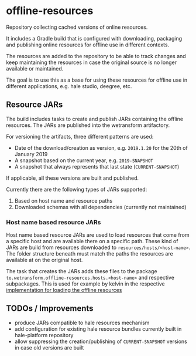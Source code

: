 offline-resources
=================

Repository collecting cached versions of online resources.

It includes a Gradle build that is configured with downloading, packaging and publishing online resources for offline use in different contexts.

The resources are added to the repository to be able to track changes and keep maintaining the resources in case the original source is no longer available or maintained.

The goal is to use this as a base for using these resources for offline use in different applications, e.g. hale studio, deegree, etc.

Resource JARs
-------------

The build includes tasks to create and publish JARs containing the offline resources.
The JARs are published into the wetransform artifactory.

For versioning the artifacts, three different patterns are used:

- Date of the download/creation as version, e.g. `2019.1.20` for the 20th of January 2019
- A snapshot based on the current year, e.g. `2019-SNAPSHOT`
- A snapshot that always represents that last state (`CURRENT-SNAPSHOT`)

If applicable, all these versions are built and published.

Currently there are the following types of JARs supported:

1. Based on host name and resource paths
2. Downloaded schemas with all dependencies (currently not maintained)


### Host name based resource JARs

Host name based resource JARs are used to load resources that come from a specific host and are available there on a specific path.
These kind of JARs are build from resources downloaded to `resources/hosts/<host-name>`.
The folder structure beneath must match the paths the resources are available at on the original host.

The task that creates the JARs adds these files to the package `to.wetransform.offline-resources.hosts.<host-name>` and respective subpackages.
This is used for example by kelvin in the respective [implementation for loading the offline resources](https://github.com/wetransform/kelvin/blob/master/deegree-core/deegree-core-commons/src/main/java/org/deegree/commons/offlineresources/OfflineResources.java)


TODOs / Improvements
--------------------

- produce JARs compatible to hale resources mechanism
- add configuration for existing hale resource bundles currently built in hale-platform repository
- allow suppressing the creation/publishing of `CURRENT-SNAPSHOT` versions in case old versions are built
